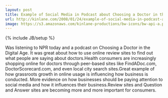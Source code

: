 ```yaml
---
layout: post
title: Example of Social Media in Podcast about Choosing a Doctor in the Digital Age
url: http://kinlane.com/2008/01/24/example-of-social-media-in-podcast-about-choosing-a-doctor-in-the-digital-age/
image: https://s3.amazonaws.com/kinlane-productions/bw-icons/bw-api-a.png
---
```

{% include JB/setup %}
Was listening to NPR today and a podcast on Choosing a Doctor in the Digital Age.  It was great about how to use online review sites to find out what people are saying about doctors.Health consumers are increasingly shopping online for doctors through peer-based  sites like FindADoc.com, DoctorScorecard.com, and even local city search sites.Great example of how grassroots growth in online usage is influencing how business is conducted.  More evidence on how businesses should be paying attention to social media and how it influences their business.Review sites and Question and Answer sites are becoming more and more important for consumers.